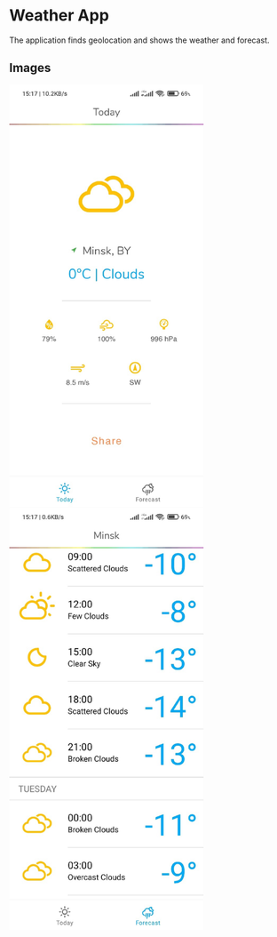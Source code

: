 # Weather App

The application finds geolocation and shows the weather and forecast.

## Images

<img alt="Screenshot 1" src="Images/Screenshot1.jpg" width="350" /> <img alt="Screenshot 2" src="Images/Screenshot2.jpg" width="350"/>
